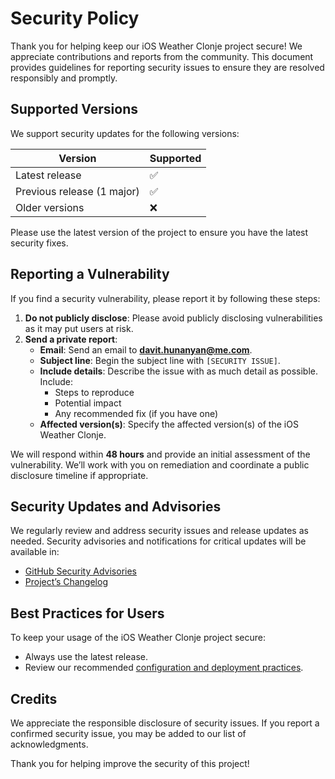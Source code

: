 # Security Policy

Thank you for helping keep our iOS Weather Clonje project secure! We appreciate contributions and reports from the community. This document provides guidelines for reporting security issues to ensure they are resolved responsibly and promptly.

## Supported Versions

We support security updates for the following versions:

| Version         | Supported          |
| --------------- | ------------------ |
| Latest release  | :white_check_mark: |
| Previous release (1 major) | :white_check_mark: |
| Older versions  | :x:                |

Please use the latest version of the project to ensure you have the latest security fixes.

## Reporting a Vulnerability

If you find a security vulnerability, please report it by following these steps:

1. **Do not publicly disclose**: Please avoid publicly disclosing vulnerabilities as it may put users at risk.
2. **Send a private report**:
   - **Email**: Send an email to **davit.hunanyan@me.com**.
   - **Subject line**: Begin the subject line with `[SECURITY ISSUE]`.
   - **Include details**: Describe the issue with as much detail as possible. Include:
     - Steps to reproduce
     - Potential impact
     - Any recommended fix (if you have one)
   - **Affected version(s)**: Specify the affected version(s) of the iOS Weather Clonje.

We will respond within **48 hours** and provide an initial assessment of the vulnerability. We’ll work with you on remediation and coordinate a public disclosure timeline if appropriate.

## Security Updates and Advisories

We regularly review and address security issues and release updates as needed. Security advisories and notifications for critical updates will be available in:

- [GitHub Security Advisories](https://github.com/your-repo/security/advisories)
- [Project’s Changelog](https://github.com/your-repo/releases)

## Best Practices for Users

To keep your usage of the iOS Weather Clonje project secure:
- Always use the latest release.
- Review our recommended [configuration and deployment practices](https://github.com/your-repo/docs/deployment).

## Credits

We appreciate the responsible disclosure of security issues. If you report a confirmed security issue, you may be added to our list of acknowledgments.

Thank you for helping improve the security of this project!

